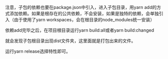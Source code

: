 注意，子包的依赖也要在package.json中引入，进入子包目录，用yarn add的方式添加依赖。如果是根存在的公共依赖，不会安装，如果是独特的依赖，会单独引入（由于使用了yarn workspaces，会在根目录的node_modules统一安装）

依赖add完毕之后，在项目根目录运行yarn build:all或者yarn build:changed

就会发现子包根目录出现dist文件夹，这里面就是打包出来的文件。


运行yarn release选择特性即可。

